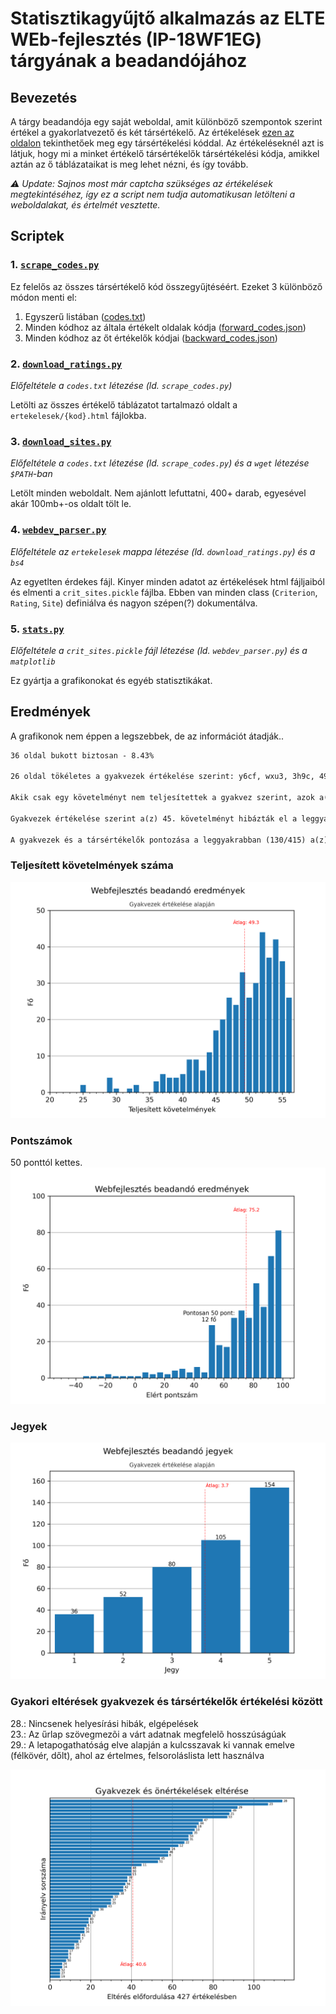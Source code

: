 # Statisztikagyűjtő alkalmazás az ELTE WEb-fejlesztés (IP-18WF1EG) tárgyának a beadandójához

## Bevezetés

A tárgy beadandója egy saját weboldal, amit különböző szempontok szerint értékel a gyakorlatvezető és két társértékelő. Az értékelések [ezen az oldalon](http://webfejlesztes.inf.elte.hu/tarsertekeles) tekinthetőek meg egy társértékelési kóddal. Az értékeléseknél azt is látjuk, hogy mi a minket értékelő társértékelők társértékelési kódja, amikkel aztán az ő táblázataikat is meg lehet nézni, és így tovább.

*⚠ Update: Sajnos most már captcha szükséges az értékelések megtekintéséhez, így ez a script nem tudja automatikusan letölteni a weboldalakat, és értelmét vesztette.*

## Scriptek

### 1. [`scrape_codes.py`](./scrape_codes.py)

Ez felelős az összes társértékelő kód összegyűjtéséért. Ezeket 3 különböző módon menti el:

1. Egyszerű listában ([codes.txt](./codes.txt))
2. Minden kódhoz az általa értékelt oldalak kódja ([forward_codes.json](./forward_codes.json))
3. Minden kódhoz az őt értékelők kódjai ([backward_codes.json](./backward_codes.json))

### 2. [`download_ratings.py`](./download_ratings.py)

*Előfeltétele a `codes.txt` létezése (ld. `scrape_codes.py`)*

Letölti az összes értékelő táblázatot tartalmazó oldalt a `ertekelesek/{kod}.html` fájlokba.

### 3. [`download_sites.py`](./download_sites.py)

*Előfeltétele a `codes.txt` létezése (ld. `scrape_codes.py`) és a `wget` létezése `$PATH`-ban*

Letölt minden weboldalt. Nem ajánlott lefuttatni, 400+ darab, egyesével akár 100mb+-os oldalt tölt le.

### 4. [`webdev_parser.py`](./webdev_parser.py)

*Előfeltétele az `ertekelesek` mappa létezése (ld. `download_ratings.py`) és a `bs4`*

Az egyetlten érdekes fájl. Kinyer minden adatot az értékelések html fájljaiból és elmenti a `crit_sites.pickle` fájlba. Ebben van minden class (`Criterion`, `Rating`, `Site`) definiálva és nagyon szépen(?) dokumentálva.

### 5. [`stats.py`](./stats.py)

*Előfeltétele a `crit_sites.pickle` fájl létezése (ld. `webdev_parser.py`) és a `matplotlib`*

Ez gyártja a grafikonokat és egyéb statisztikákat.

## Eredmények

A grafikonok nem éppen a legszebbek, de az információt átadják..

```txt
36 oldal bukott biztosan - 8.43%

26 oldal tökéletes a gyakvezek értékelése szerint: y6cf, wxu3, 3h9c, 49dt, 6tp9...

Akik csak egy követelményt nem teljesítettek a gyakvez szerint, azok a(z) 45. követelményt hibázták el a leggyakrabban (5/36): Alternatív, nagybetűs, nagy kontrasztú stílus változat elérhető a gyengénlátó felhasználók számára minden oldalon.

Gyakvezek értékelése szerint a(z) 45. követelményt hibázták el a leggyakrabban (48%): Alternatív, nagybetűs, nagy kontrasztú stílus változat elérhetõ a gyengénlátó felhasználók számára minden oldalon.

A gyakvezek és a társértékelők pontozása a leggyakrabban (130/415) a(z) 10. követelménynél tért el: Az elkészült weblap reszponzív.
```

### Teljesített követelmények száma

![teljesített szempontok](./completed_criteria.png)

### Pontszámok

50 ponttól kettes.  
![pontszámok](./scores.png)

### Jegyek

![jegyek](./grades.png)

### Gyakori eltérések gyakvezek és társértékelők értékelési között

28\.: Nincsenek helyesírási hibák, elgépelések  
23\.: Az űrlap szövegmezõi a várt adatnak megfelelõ hosszúságúak  
29\.: A letapogathatóság elve alapján a kulcsszavak ki vannak emelve (félkövér, dőlt), ahol az értelmes, felsoroláslista lett használva

![gyakori eltérések rendezve](./discrepancies_sorted.png)
